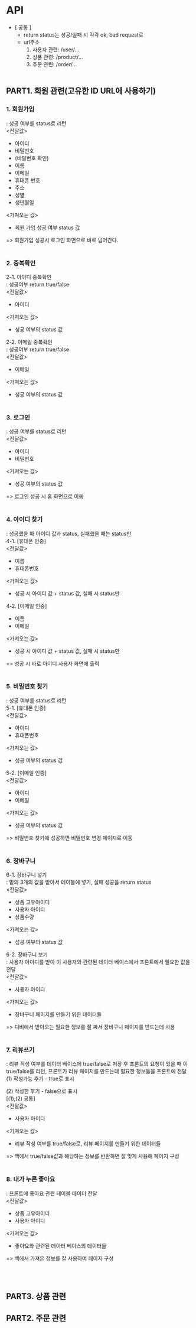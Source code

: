 # API
- [ 공통 ]
  - return status는 성공/실패 시 각각 ok, bad request로
  - url주소
    1. 사용자 관련: /user/...
    2. 상품 관련: /product/...
    3. 주문 관련: /order/...
<br><br>
  
## PART1. 회원 관련(고유한 ID URL에 사용하기)

### 1. 회원가입
: 성공 여부를 status로 리턴<br>
<전달값>
- 아이디
- 비밀번호
- (비밀번호 확인)
- 이름
- 이메일
- 휴대폰 번호
- 주소
- 성별
- 생년월일<br>

<가져오는 값>
- 회원 가입 성공 여부 status 값

=> 회원가입 성공시 로그인 화면으로 바로 넘어간다.
<br><br>


### 2. 중복확인
2-1. 아이디 중복확인<br>
: 성공여부 return true/false<br>
<전달값>
- 아이디<br>

<가져오는 값>
- 성공 여부의 status 값


2-2. 이메일 중복확인<br>
: 성공여부 return true/false<br>
<전달값>
- 이메일<br>

<가져오는 값>
- 성공 여부의 status 값
<br><br>

### 3. 로그인
: 성공 여부를 status로 리턴<br>
<전달값>
- 아이디 
- 비밀번호

<가져오는 값>
- 성공 여부의 status 값

=> 로그인 성공 시 홈 화면으로 이동
<br><br>

### 4. 아이디 찾기
: 성공했을 때 아이디 값과 status, 실패했을 때는 status만<br>
4-1. [휴대폰 인증]<br>
<전달값>
- 이름
- 휴대폰번호<br>

<가져오는 값>
- 성공 시 아이디 값 + status 값, 실패 시 status만

4-2. [이메일 인증]
- 이름
- 이메일

<가져오는 값>
- 성공 시 아이디 값 + status 값, 실패 시 status만

=> 성공 시 바로 아이디 사용자 화면에 출력
<br><br>

### 5. 비밀번호 찾기
: 성공 여부를 status로 리턴<br>
5-1. [휴대폰 인증]<br>
<전달값>
- 아이디
- 휴대폰번호<br>

<가져오는 값>
- 성공 여부의 status 값

5-2. [이메일 인증]<br>
<전달값>
- 아이디
- 이메일

<가져오는 값>
- 성공 여부의 status 값

=> 비밀번호 찾기에 성공하면 비밀번호 변경 페이지로 이동
<br><br>

### 6. 장바구니
6-1. 장바구니 넣기<br>
: 밑의 3개의 값을 받아서 테이블에 넣기, 실패 성공을 return status<br>
<전달값>
- 상품 고유아이디
- 사용자 아이디
- 상품수량

<가져오는 값>
- 성공 여부의 status 값

6-2. 장바구니 보기<br>
: 사용자 아이디를 받아 이 사용자와 관련된 데이터 베이스에서 프론트에서 필요한 값을 전달<br>
<전달값>
- 사용자 아이디

<가져오는 값>
- 장바구니 페이지를 만들기 위한 데이터들

=> 디비에서 받아오는 필요한 정보를 잘 짜서 장바구니 페이지를 만드는데 사용
<br><br>

### 7. 리뷰쓰기
: 리뷰 작성 여부를 데이터 베이스에 true/false로 저장 후 프론트의 요청이 있을 때 이 true/false를 리턴, 프론트가 리뷰 페이지를 만드는데 필요한 정보들을 프론트에 전달<br>
(1) 작성가능 후기 - true로 표시<br>

(2) 작성한 후기 - false으로 표시<br>
[(1),(2) 공통]<br>
<전달값>
- 사용자 아이디

<가져오는 값>
- 리뷰 작성 여부를 true/false로, 리뷰 페이지를 만들기 위한 데이터들

=> 백에서 true/false값과 해당하는 정보를 반환하면 잘 맞게 사용해 페이지 구성
<br><br>

### 8. 내가 누른 좋아요
: 프론트에 좋아요 관련 테이블 데이터 전달<br>
<전달값>
- 상품 고유아이디
- 사용자 아이디

<가져오는 값>
- 좋아요와 관련된 데이터 베이스의 데이터들

=> 백에서 가져온 정보를 잘 사용하여 페이지 구성

<br><br>

## PART3. 상품 관련

## PART2. 주문 관련

